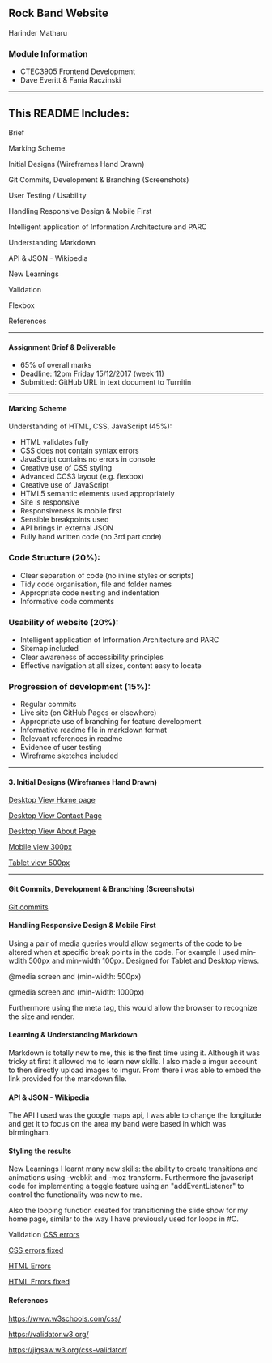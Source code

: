 ## Rock Band Website
Harinder Matharu


### Module Information
 - CTEC3905 Frontend Development
 - Dave Everitt & Fania Raczinski

---
## This README Includes:

 Brief

 Marking Scheme
 
 Initial Designs (Wireframes Hand Drawn)
 
 Git Commits, Development & Branching (Screenshots)
 
 User Testing / Usability
 
 Handling Responsive Design & Mobile First
 
 Intelligent application of Information Architecture 
 and PARC
 
 Understanding Markdown 

 API & JSON - Wikipedia

 New Learnings

 Validation

 Flexbox
 
 References

---
####  Assignment Brief & Deliverable

* 65% of overall marks
* Deadline: 12pm Friday 15/12/2017 (week 11)
* Submitted: GitHub URL in text document to Turnitin


---
####  Marking Scheme

 Understanding of HTML, CSS, JavaScript (45%):

- HTML validates fully
- CSS does not contain syntax errors
- JavaScript contains no errors in console
- Creative use of CSS styling
- Advanced CCS3 layout (e.g. flexbox)
- Creative use of JavaScript
- HTML5 semantic elements used appropriately
- Site is responsive
- Responsiveness is mobile first
- Sensible breakpoints used
- API brings in external JSON
- Fully hand written code (no 3rd part code)

### Code Structure (20%):

- Clear separation of code (no inline styles or scripts)
- Tidy code organisation, file and folder names
- Appropriate code nesting and indentation
- Informative code comments

### Usability of website (20%):

- Intelligent application of Information Architecture and PARC
- Sitemap included
- Clear awareness of accessibility principles
- Effective navigation at all sizes, content easy to locate

### Progression of development (15%):

- Regular commits
- Live site (on GitHub Pages or elsewhere)
- Appropriate use of branching for feature development
- Informative readme file in markdown format
- Relevant references in readme
- Evidence of user testing
- Wireframe sketches included

---

#### 3. Initial Designs (Wireframes Hand Drawn) 

[Desktop View Home page ](https://i.imgur.com/S4ZuLb8.jpg?1)

[Desktop View Contact Page](https://i.imgur.com/cQMaRGe.jpg?1)

[Desktop View About Page](https://i.imgur.com/rqZ8GAT.jpg?1)

[Mobile view 300px](https://i.imgur.com/qxkE3Jc.jpg?1)

[Tablet view 500px](https://i.imgur.com/SnzNFHV.jpg?1)

---
#### Git Commits, Development & Branching (Screenshots)

[Git commits](https://i.imgur.com/I4tLOx1.png)


#### Handling Responsive Design & Mobile First

Using a pair of media queries would allow segments of the code to be altered when at specific break points in the code. For example I used min-wdith 500px and min-width 100px. Designed for Tablet and Desktop views.

@media screen and (min-width: 500px)

@media screen and (min-width: 1000px)

Furthermore using the meta tag, this would allow the browser to recognize the size and render.
 
<meta name="viewport" content="width=device-width, initial-scale=1">


#### Learning & Understanding Markdown 

Markdown is totally new to me, this is the first time using it. Although it was tricky at first it allowed me to learn new skills. I also made a imgur account to then directly upload images to imgur. From there i was able to embed the link provided for the markdown file.

#### API & JSON - Wikipedia
The API I used was the google maps api, I was able to change the longitude and get it to focus on the area my band were based in which was birmingham.



#### Styling the results


New Learnings
I learnt many new skills: the ability to create transitions and animations using -webkit and -moz transform. Furthermore the javascript code for implementing a toggle feature using an "addEventListener" to control the functionality was new to me. 

Also the looping function created for transitioning the slide show for my home page, similar to the way I have previously used for loops in #C.


Validation
[CSS errors](https://i.imgur.com/pdbcGPO.png)

[CSS errors fixed](https://i.imgur.com/6Ki77Ab.png)

[HTML Errors](https://i.imgur.com/drdtR8A.png)

[HTML Errors fixed](https://i.imgur.com/wRfYQwv.png)



#### References

https://www.w3schools.com/css/

https://validator.w3.org/

https://jigsaw.w3.org/css-validator/


